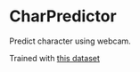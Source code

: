 # CharPredictor

Predict character using webcam.

Trained with [this dataset](https://www.kaggle.com/datasets/gpiosenka/good-guysbad-guys-image-data-set)
